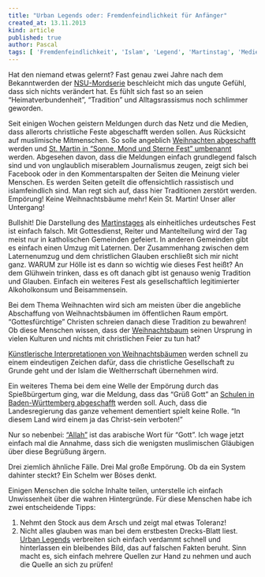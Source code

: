 ```yaml
---
title: "Urban Legends oder: Fremdenfeindlichkeit für Anfänger"
created_at: 13.11.2013
kind: article
published: true
author: Pascal
tags: [ 'Fremdenfeindlichkeit', 'Islam', 'Legend', 'Martinstag', 'Medienkompetenz', 'Muslime', 'Rassismus', 'Urban', 'Weihnachten' ]
---
```

Hat den niemand etwas gelernt? Fast genau zwei Jahre nach dem Bekanntwerden der [NSU-Mordserie](http://de.wikipedia.org/wiki/Nationalsozialistischer_Untergrund ) beschleicht mich das ungute Gefühl, dass sich nichts verändert hat. Es fühlt sich fast so an seien “Heimatverbundenheit”, “Tradition” und Alltagsrassismus noch schlimmer geworden.

Seit einigen Wochen geistern Meldungen durch das Netz und die Medien, dass allerorts christliche Feste abgeschafft werden sollen. Aus Rücksicht auf muslimische Mitmenschen. So solle angeblich [Weihnachten abgeschafft](http://www.taz.de/!122872/ ) werden und [St. Martin in “Sonne, Mond und Sterne Fest” umbenannt](http://www.bildblog.de/52757/sonne-mond-und-untergang-des-abendlandes/ ) werden. Abgesehen davon, dass die Meldungen einfach grundlegend falsch sind und von unglaublich miserablem Journalismus zeugen, zeigt sich bei Facebook oder in den Kommentarspalten der Seiten die Meinung vieler Menschen. Es werden Seiten geteilt die offensichtlich rassistisch und islamfeindlich sind. Man regt sich auf, dass hier Traditionen zerstört werden. Empörung! Keine Weihnachtsbäume mehr! Kein St. Martin! Unser aller Untergang!

<!-- more -->

Bullshit!
Die Darstellung des [Martinstages](http://de.wikipedia.org/wiki/Martinstag ) als einheitliches urdeutsches Fest ist einfach falsch. Mit Gottesdienst, Reiter und Mantelteilung wird der Tag meist nur in katholischen Gemeinden gefeiert. In anderen Gemeinden gibt es einfach einen Umzug mit Laternen. Der Zusammenhang zwischen dem Laternenumzug und dem christlichen Glauben erschließt sich mir nicht ganz. WARUM zur Hölle ist es dann so wichtig wie dieses Fest heißt? An dem Glühwein trinken, dass es oft danach gibt ist genauso wenig Tradition und Glauben. Einfach ein weiteres Fest als gesellschaftlich legitimierter Alkoholkonsum und Beisammensein.

Bei dem Thema Weihnachten wird sich am meisten über die angebliche Abschaffung von Weihnachtsbäumen im öffentlichen Raum empört. “Gottesfürchtige” Christen schreien danach diese Tradition zu bewahren! Ob diese Menschen wissen, dass der [Weihnachtsbaum](http://de.wikipedia.org/wiki/Weihnachtsbaum ) seinen Ursprung in vielen Kulturen und nichts mit christlichen Feier zu tun hat?

[Künstlerische Interpretationen von Weihnachtsbäumen](http://logbuch.labelizer.de/aus-ruecksicht-auf-muslime/ ) werden schnell zu einem eindeutigen Zeichen dafür, dass die christliche Gesellschaft zu Grunde geht und der Islam die Weltherrschaft übernehmen wird.

Ein weiteres Thema bei dem eine Welle der Empörung durch das Spießbürgertum ging, war die Meldung, dass das “Grüß Gott” an [Schulen in Baden-Württemberg abgeschafft](http://www.welt.de/politik/deutschland/article12350181/Sorge-um-Gruess-Gott-in-Baden-Wuerttemberg.html ) werden soll. Auch, dass die Landesregierung das ganze vehement dementiert spielt keine Rolle. “In diesem Land wird einem ja das Christ-sein verboten!”

Nur so nebenbei: [“Allah”](http://de.wikipedia.org/wiki/Allah ) ist das arabische Wort für “Gott”. Ich wage jetzt einfach mal die Annahme, dass sich die wenigsten muslimischen Gläubigen über diese Begrüßung ärgern.

Drei ziemlich ähnliche Fälle. Drei Mal große Empörung. Ob da ein System dahinter steckt? Ein Schelm wer Böses denkt.

Einigen Menschen die solche Inhalte teilen, unterstelle ich einfach Unwissenheit über die wahren Hintergründe. Für diese Menschen habe ich zwei entscheidende Tipps:

1. Nehmt den Stock aus dem Arsch und zeigt mal etwas Toleranz!
2. Nicht alles glauben was man bei dem erstbesten Drecks-Blatt liest. [Urban Legends](http://de.wikipedia.org/wiki/Moderne_Sage ) verbreiten sich einfach verdammt schnell und hinterlassen ein bleibendes Bild, das auf falschen Fakten beruht. Sinn macht es, sich einfach mehrere Quellen zur Hand zu nehmen und auch die Quelle an sich zu prüfen!
